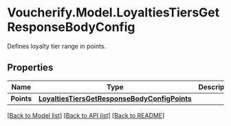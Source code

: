 # Voucherify.Model.LoyaltiesTiersGetResponseBodyConfig
Defines loyalty tier range in points.

## Properties

Name | Type | Description | Notes
------------ | ------------- | ------------- | -------------
**Points** | [**LoyaltiesTiersGetResponseBodyConfigPoints**](LoyaltiesTiersGetResponseBodyConfigPoints.md) |  | [optional] 

[[Back to Model list]](../../README.md#documentation-for-models) [[Back to API list]](../../README.md#documentation-for-api-endpoints) [[Back to README]](../../README.md)

